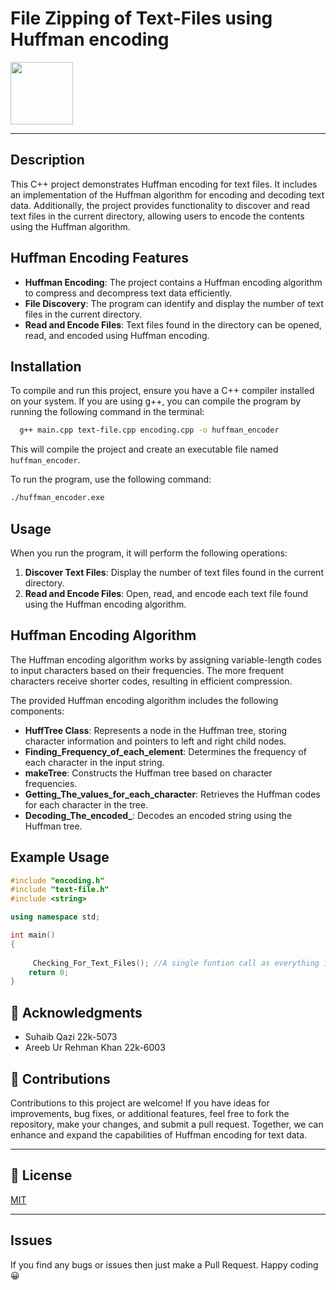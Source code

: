 # File Zipping of Text-Files using Huffman encoding 

<img src = "https://www.computerhope.com/jargon/z/zip.png " width = "100"/>

---

## Description

This C++ project demonstrates Huffman encoding for text files. It includes an implementation of the Huffman algorithm for encoding and decoding text data. Additionally, the project provides functionality to discover and read text files in the current directory, allowing users to encode the contents using the Huffman algorithm.

## Huffman Encoding Features

- **Huffman Encoding**: The project contains a Huffman encoding algorithm to compress and decompress text data efficiently.
- **File Discovery**: The program can identify and display the number of text files in the current directory.
- **Read and Encode Files**: Text files found in the directory can be opened, read, and encoded using Huffman encoding.

## Installation

To compile and run this project, ensure you have a C++ compiler installed on your system. If you are using g++, you can compile the program by running the following command in the terminal:

```bash
  g++ main.cpp text-file.cpp encoding.cpp -o huffman_encoder
```

This will compile the project and create an executable file named `huffman_encoder`.

To run the program, use the following command:

```bash
./huffman_encoder.exe
```

## Usage

When you run the program, it will perform the following operations:

1. **Discover Text Files**: Display the number of text files found in the current directory.
2. **Read and Encode Files**: Open, read, and encode each text file found using the Huffman encoding algorithm.

## Huffman Encoding Algorithm

The Huffman encoding algorithm works by assigning variable-length codes to input characters based on their frequencies. The more frequent characters receive shorter codes, resulting in efficient compression.

The provided Huffman encoding algorithm includes the following components:

- **HuffTree Class**: Represents a node in the Huffman tree, storing character information and pointers to left and right child nodes.
- **Finding_Frequency_of_each_element**: Determines the frequency of each character in the input string.
- **makeTree**: Constructs the Huffman tree based on character frequencies.
- **Getting_The_values_for_each_character**: Retrieves the Huffman codes for each character in the tree.
- **Decoding_The_encoded_**: Decodes an encoded string using the Huffman tree.

## Example Usage

```cpp
#include "encoding.h"
#include "text-file.h"
#include <string>

using namespace std;

int main()
{
    
     Checking_For_Text_Files(); //A single funtion call as everything is abstracted.
    return 0;
}
```



## 👏 Acknowledgments
* Suhaib Qazi 22k-5073
* Areeb Ur Rehman Khan 22k-6003


## 🤝 Contributions

Contributions to this project are welcome! If you have ideas for improvements, bug fixes, or additional features, feel free to fork the repository, make your changes, and submit a pull request. Together, we can enhance and expand the capabilities of Huffman encoding for text data.

---

## 📄 License

[MIT](https://github.com/eli64s/readme-ai/blob/main/LICENSE)

---


## Issues
If you find any bugs or issues then just make a Pull Request. Happy coding 😀